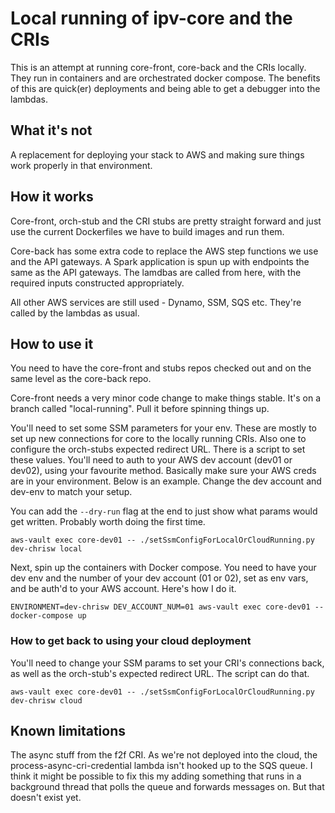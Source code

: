 # Local running of ipv-core and the CRIs

This is an attempt at running core-front, core-back and the CRIs locally. They run in containers and are orchestrated
docker compose. The benefits of this are quick(er) deployments and being able to get a debugger into the lambdas.

## What it's not

A replacement for deploying your stack to AWS and making sure things work properly in that environment.

## How it works

Core-front, orch-stub and the CRI stubs are pretty straight forward and just use the current Dockerfiles we have to build
images and run them.

Core-back has some extra code to replace the AWS step functions we use and the API gateways. A Spark application is spun
up with endpoints the same as the API gateways. The lamdbas are called from here, with the required inputs constructed
appropriately.

All other AWS services are still used - Dynamo, SSM, SQS etc. They're called by the lambdas as usual.

## How to use it

You need to have the core-front and stubs repos checked out and on the same level as the core-back repo.

Core-front needs a very minor code change to make things stable. It's on a branch called "local-running". Pull it before
spinning things up.

You'll need to set some SSM parameters for your env. These are mostly to set up new connections for core to the locally
running CRIs. Also one to configure the orch-stubs expected redirect URL. There is a script to set these values. You'll
need to auth to your AWS dev account (dev01 or dev02), using your favourite method. Basically make sure your AWS creds
are in your environment. Below is an example. Change the dev account and dev-env to match your setup.

You can add the `--dry-run` flag at the end to just show what params would get written. Probably worth doing the first
time.

```
aws-vault exec core-dev01 -- ./setSsmConfigForLocalOrCloudRunning.py dev-chrisw local
```

Next, spin up the containers with Docker compose. You need to have your dev env and the number of your dev account (01
or 02), set as env vars, and be auth'd to your AWS account. Here's how I do it.

```
ENVIRONMENT=dev-chrisw DEV_ACCOUNT_NUM=01 aws-vault exec core-dev01 -- docker-compose up
```

### How to get back to using your cloud deployment

You'll need to change your SSM params to set your CRI's connections back, as well as the orch-stub's expected redirect
URL. The script can do that.

```
aws-vault exec core-dev01 -- ./setSsmConfigForLocalOrCloudRunning.py dev-chrisw cloud
```

## Known limitations

The async stuff from the f2f CRI. As we're not deployed into the cloud, the process-async-cri-credential lambda isn't
hooked up to the SQS queue. I think it might be possible to fix this my adding something that runs in a background
thread that polls the queue and forwards messages on. But that doesn't exist yet.
